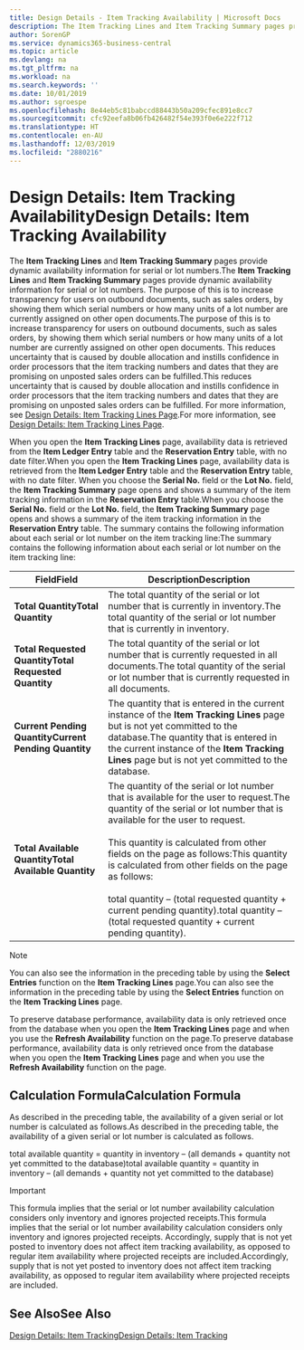 ```yaml
---
title: Design Details - Item Tracking Availability | Microsoft Docs
description: The Item Tracking Lines and Item Tracking Summary pages provide dynamic availability information for serial or lot numbers. The purpose of this is to increase transparency for users on outbound documents, such as sales orders, by showing them which serial numbers or how many units of a lot number are currently assigned on other open documents.
author: SorenGP
ms.service: dynamics365-business-central
ms.topic: article
ms.devlang: na
ms.tgt_pltfrm: na
ms.workload: na
ms.search.keywords: ''
ms.date: 10/01/2019
ms.author: sgroespe
ms.openlocfilehash: 8e44eb5c81babccd88443b50a209cfec891e8cc7
ms.sourcegitcommit: cfc92eefa8b06fb426482f54e393f0e6e222f712
ms.translationtype: HT
ms.contentlocale: en-AU
ms.lasthandoff: 12/03/2019
ms.locfileid: "2880216"
---
```

# <a name="design-details-item-tracking-availability"></a><span data-ttu-id="56fad-104">Design Details: Item Tracking Availability</span><span class="sxs-lookup"><span data-stu-id="56fad-104">Design Details: Item Tracking Availability</span></span>
<span data-ttu-id="56fad-105">The **Item Tracking Lines** and **Item Tracking Summary** pages provide dynamic availability information for serial or lot numbers.</span><span class="sxs-lookup"><span data-stu-id="56fad-105">The **Item Tracking Lines** and **Item Tracking Summary** pages provide dynamic availability information for serial or lot numbers.</span></span> <span data-ttu-id="56fad-106">The purpose of this is to increase transparency for users on outbound documents, such as sales orders, by showing them which serial numbers or how many units of a lot number are currently assigned on other open documents.</span><span class="sxs-lookup"><span data-stu-id="56fad-106">The purpose of this is to increase transparency for users on outbound documents, such as sales orders, by showing them which serial numbers or how many units of a lot number are currently assigned on other open documents.</span></span> <span data-ttu-id="56fad-107">This reduces uncertainty that is caused by double allocation and instills confidence in order processors that the item tracking numbers and dates that they are promising on unposted sales orders can be fulfilled.</span><span class="sxs-lookup"><span data-stu-id="56fad-107">This reduces uncertainty that is caused by double allocation and instills confidence in order processors that the item tracking numbers and dates that they are promising on unposted sales orders can be fulfilled.</span></span> <span data-ttu-id="56fad-108">For more information, see [Design Details: Item Tracking Lines Page](design-details-item-tracking-lines-window.md).</span><span class="sxs-lookup"><span data-stu-id="56fad-108">For more information, see [Design Details: Item Tracking Lines Page](design-details-item-tracking-lines-window.md).</span></span>  

 <span data-ttu-id="56fad-109">When you open the **Item Tracking Lines** page, availability data is retrieved from the **Item Ledger Entry** table and the **Reservation Entry** table, with no date filter.</span><span class="sxs-lookup"><span data-stu-id="56fad-109">When you open the **Item Tracking Lines** page, availability data is retrieved from the **Item Ledger Entry** table and the **Reservation Entry** table, with no date filter.</span></span> <span data-ttu-id="56fad-110">When you choose the **Serial No.** field or the **Lot No.** field, the **Item Tracking Summary** page opens and shows a summary of the item tracking information in the **Reservation Entry** table.</span><span class="sxs-lookup"><span data-stu-id="56fad-110">When you choose the **Serial No.** field or the **Lot No.** field, the **Item Tracking Summary** page opens and shows a summary of the item tracking information in the **Reservation Entry** table.</span></span> <span data-ttu-id="56fad-111">The summary contains the following information about each serial or lot number on the item tracking line:</span><span class="sxs-lookup"><span data-stu-id="56fad-111">The summary contains the following information about each serial or lot number on the item tracking line:</span></span>  

|<span data-ttu-id="56fad-112">Field</span><span class="sxs-lookup"><span data-stu-id="56fad-112">Field</span></span>|<span data-ttu-id="56fad-113">Description</span><span class="sxs-lookup"><span data-stu-id="56fad-113">Description</span></span>|  
|---------------------------------|---------------------------------------|  
|<span data-ttu-id="56fad-114">**Total Quantity**</span><span class="sxs-lookup"><span data-stu-id="56fad-114">**Total Quantity**</span></span>|<span data-ttu-id="56fad-115">The total quantity of the serial or lot number that is currently in inventory.</span><span class="sxs-lookup"><span data-stu-id="56fad-115">The total quantity of the serial or lot number that is currently in inventory.</span></span>|  
|<span data-ttu-id="56fad-116">**Total Requested Quantity**</span><span class="sxs-lookup"><span data-stu-id="56fad-116">**Total Requested Quantity**</span></span>|<span data-ttu-id="56fad-117">The total quantity of the serial or lot number that is currently requested in all documents.</span><span class="sxs-lookup"><span data-stu-id="56fad-117">The total quantity of the serial or lot number that is currently requested in all documents.</span></span>|  
|<span data-ttu-id="56fad-118">**Current Pending Quantity**</span><span class="sxs-lookup"><span data-stu-id="56fad-118">**Current Pending Quantity**</span></span>|<span data-ttu-id="56fad-119">The quantity that is entered in the current instance of the **Item Tracking Lines** page but is not yet committed to the database.</span><span class="sxs-lookup"><span data-stu-id="56fad-119">The quantity that is entered in the current instance of the **Item Tracking Lines** page but is not yet committed to the database.</span></span>|  
|<span data-ttu-id="56fad-120">**Total Available Quantity**</span><span class="sxs-lookup"><span data-stu-id="56fad-120">**Total Available Quantity**</span></span>|<span data-ttu-id="56fad-121">The quantity of the serial or lot number that is available for the user to request.</span><span class="sxs-lookup"><span data-stu-id="56fad-121">The quantity of the serial or lot number that is available for the user to request.</span></span><br /><br /> <span data-ttu-id="56fad-122">This quantity is calculated from other fields on the page as follows:</span><span class="sxs-lookup"><span data-stu-id="56fad-122">This quantity is calculated from other fields on the page as follows:</span></span><br /><br /> <span data-ttu-id="56fad-123">total quantity – (total requested quantity + current pending quantity).</span><span class="sxs-lookup"><span data-stu-id="56fad-123">total quantity – (total requested quantity + current pending quantity).</span></span>|  

> [!NOTE]  
>  <span data-ttu-id="56fad-124">You can also see the information in the preceding table by using the **Select Entries** function on the **Item Tracking Lines** page.</span><span class="sxs-lookup"><span data-stu-id="56fad-124">You can also see the information in the preceding table by using the **Select Entries** function on the **Item Tracking Lines** page.</span></span>  

 <span data-ttu-id="56fad-125">To preserve database performance, availability data is only retrieved once from the database when you open the **Item Tracking Lines** page and when you use the **Refresh Availability** function on the page.</span><span class="sxs-lookup"><span data-stu-id="56fad-125">To preserve database performance, availability data is only retrieved once from the database when you open the **Item Tracking Lines** page and when you use the **Refresh Availability** function on the page.</span></span>  

## <a name="calculation-formula"></a><span data-ttu-id="56fad-126">Calculation Formula</span><span class="sxs-lookup"><span data-stu-id="56fad-126">Calculation Formula</span></span>  
 <span data-ttu-id="56fad-127">As described in the preceding table, the availability of a given serial or lot number is calculated as follows.</span><span class="sxs-lookup"><span data-stu-id="56fad-127">As described in the preceding table, the availability of a given serial or lot number is calculated as follows.</span></span>  

 <span data-ttu-id="56fad-128">total available quantity = quantity in inventory – (all demands + quantity not yet committed to the database)</span><span class="sxs-lookup"><span data-stu-id="56fad-128">total available quantity = quantity in inventory – (all demands + quantity not yet committed to the database)</span></span>  

> [!IMPORTANT]  
>  <span data-ttu-id="56fad-129">This formula implies that the serial or lot number availability calculation considers only inventory and ignores projected receipts.</span><span class="sxs-lookup"><span data-stu-id="56fad-129">This formula implies that the serial or lot number availability calculation considers only inventory and ignores projected receipts.</span></span> <span data-ttu-id="56fad-130">Accordingly, supply that is not yet posted to inventory does not affect item tracking availability, as opposed to regular item availability where projected receipts are included.</span><span class="sxs-lookup"><span data-stu-id="56fad-130">Accordingly, supply that is not yet posted to inventory does not affect item tracking availability, as opposed to regular item availability where projected receipts are included.</span></span>  

## <a name="see-also"></a><span data-ttu-id="56fad-131">See Also</span><span class="sxs-lookup"><span data-stu-id="56fad-131">See Also</span></span>  
 [<span data-ttu-id="56fad-132">Design Details: Item Tracking</span><span class="sxs-lookup"><span data-stu-id="56fad-132">Design Details: Item Tracking</span></span>](design-details-item-tracking.md)
